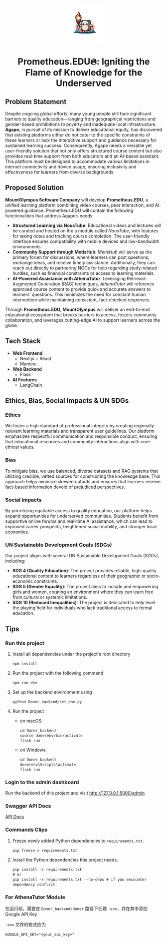 <div align="center" id="madewithlua">
  <img
    src="https://github.com/Group2-MountOlympus-FYP/Prometheus.EDU/blob/main/prometheus-edu-logo.png"
    width="125"
    height="125"
  />
</div>
<h1 align="center">Prometheus.EDU🔥: Igniting the Flame of Knowledge for the Underserved</h1>

## Problem Statement

Despite ongoing global efforts, many young people still face significant barriers to quality education—ranging from geographical restrictions and gender-based prohibitions to poverty and inadequate local infrastructure. **Agape**, in pursuit of its mission to deliver educational equity, has discovered that existing platforms either do not cater to the specific constraints of these learners or lack the interactive support and guidance necessary for sustained learning success.
Consequently, Agape needs a versatile yet user-friendly solution that not only offers structured course content but also provides real-time support from both educators and an AI-based assistant. This platform must be designed to accommodate various limitations in internet connectivity and device usage, ensuring inclusivity and effectiveness for learners from diverse backgrounds.

## Proposed Solution

**MountOlympus Software Company** will develop **Prometheus.EDU**, a unified learning platform combining video courses, peer interaction, and AI-powered guidance. Prometheus.EDU will contain the following functionalities that address Agape’s needs:

- **Structured Learning via NousTube**: Educational videos and lectures will be curated and hosted on the a module called *NousTube*, with features for taking notes and tracking course completion. The user-friendly interface ensures compatibility with mobile devices and low-bandwidth environments.
- **Community Support through MetisHub**: *MetisHub* will serve as the primary forum for discussions, where learners can post questions, exchange ideas, and receive timely assistance. Additionally, they can reach out directly to partnering NGOs for help regarding study-related hurdles, such as financial constraints or access to learning materials.
- **AI-Powered Assistance with AthenaTutor**: Leveraging Retrieval-Augmented Generation (RAG) techniques, *AthenaTutor* will reference approved course content to provide quick and accurate answers to learners’ questions. This minimizes the need for constant human intervention while maintaining consistent, fact-checked responses.

Through **Prometheus.EDU**, **MountOlympus** will deliver an end-to-end educational ecosystem that breaks barriers to access, fosters community collaboration, and leverages cutting-edge AI to support learners across the globe.

## Tech Stack

- **Web Frontend**
    - Next.js + React
    - Mantine
- **Web Backend**
    - Flask
- **AI Features**
    - LangChain

## Ethics, Bias, Social Impacts & UN SDGs

### Ethics

We foster a high standard of professional integrity by creating regionally relevant learning materials and transparent user guidelines. Our platform emphasizes respectful communication and responsible conduct, ensuring that educational resources and community interactions align with core ethical values.

### Bias

To mitigate bias, we use balanced, diverse datasets and RAG systems that utilizing credible, vetted sources for constructing the knowledge base. This approach helps minimize skewed outputs and ensures that learners receive fact-based information devoid of prejudiced perspectives.

### Social Impacts

By prioritizing equitable access to quality education, our platform helps expand opportunities for underserved communities. Students benefit from supportive online forums and real-time AI assistance, which can lead to improved career prospects, heightened social mobility, and stronger local economies.

### UN Sustainable Development Goals (SDGs)

Our project aligns with several UN Sustainable Development Goals (SDGs), including:

- **SDG 4 (Quality Education)**: The project provides reliable, high-quality educational content to learners regardless of their geographic or socio-economic constraints.
- **SDG 5 (Gender Equality)**: The project aims to include and empowering girls and women, creating an environment where they can learn free from cultural or systemic limitations.
- **SDG 10 (Reduced Inequalities)**: The project is dedicated to help level the playing field for individuals who lack traditional access to formal education.

## Tips

### Run this project

1. Install all dependencies under the project's root directory

    ```shell
    npm install
    ```

2. Run the project with the following command

   ```shell
   npm run dev
   ```

3. Set up the backend environment using  

   ```shell
   python Doner_backend/set_env.py
   ```

4. Run the project
   - on macOS:

      ```shell
      cd Doner_backend
      source donerenv/bin/activate
      flask run
      ```
   - on Windows:

      ```shell
      cd Doner_backend
      donerenv\Scripts\activate
      flask run
      ```

### Login to the admin dashboard

Run the backend of this project and visit http://127.0.0.1:5000/admin

### Swagger API Docs

[API Docs](http://127.0.0.1:5000/apidocs)

### Commands Clips

1. Freeze newly added Python dependencies to `requirements.txt`.
    ```shell
    pip freeze > requirements.txt
    ```
2. Install the Python dependencies this project needs.
   ```shell
   pip install -r requirements.txt
   # or
   pip install -r requirements.txt --no-deps # if you encounter dependency conflict.
   ```

### For AthenaTutor Module

在运行前，需要在 `Doner_backend/doner` 路径下创建 `.env`，并在其中添加 Google API Key

`.env` 文件的格式应为

```text
GOOGLE_API_KEY="<your_api_key>"
```

